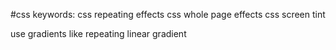 #css 
keywords:
	css repeating effects
	css whole page effects
	css screen tint

use gradients like repeating linear gradient